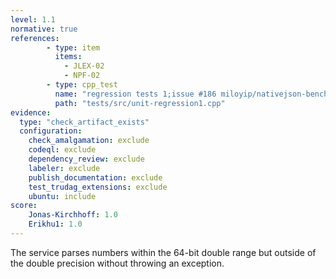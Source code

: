 ```yaml
---
level: 1.1
normative: true
references:
        - type: item
          items:
            - JLEX-02
            - NPF-02
        - type: cpp_test
          name: "regression tests 1;issue #186 miloyip/nativejson-benchmark: floating-point parsing"
          path: "tests/src/unit-regression1.cpp"
evidence:
  type: "check_artifact_exists"
  configuration:
    check_amalgamation: exclude
    codeql: exclude
    dependency_review: exclude
    labeler: exclude
    publish_documentation: exclude
    test_trudag_extensions: exclude
    ubuntu: include
score:
    Jonas-Kirchhoff: 1.0
    Erikhu1: 1.0
---
```


The service parses numbers within the 64-bit double range but outside of the double precision without throwing an exception.